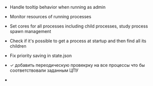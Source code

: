 - Handle tooltip behavior when running as admin
- Monitor resources of running processes
- Set cores for all processes including child processes, study process spawn management
- Check if it's possible to get a process at startup and then find all its children
- Fix priority saving in state.json

- ✓ добавить переодическую провекрку на все процессы что бы соответствовали заданным ЦПУ
- 